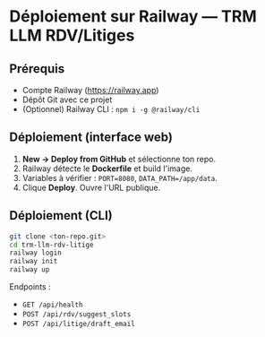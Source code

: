 # Déploiement sur Railway — TRM LLM RDV/Litiges

## Prérequis
- Compte Railway (https://railway.app)
- Dépôt Git avec ce projet
- (Optionnel) Railway CLI : `npm i -g @railway/cli`

## Déploiement (interface web)
1. **New → Deploy from GitHub** et sélectionne ton repo.
2. Railway détecte le **Dockerfile** et build l'image.
3. Variables à vérifier : `PORT=8080`, `DATA_PATH=/app/data`.
4. Clique **Deploy**. Ouvre l'URL publique.

## Déploiement (CLI)
```bash
git clone <ton-repo.git>
cd trm-llm-rdv-litige
railway login
railway init
railway up
```

Endpoints :
- `GET /api/health`
- `POST /api/rdv/suggest_slots`
- `POST /api/litige/draft_email`